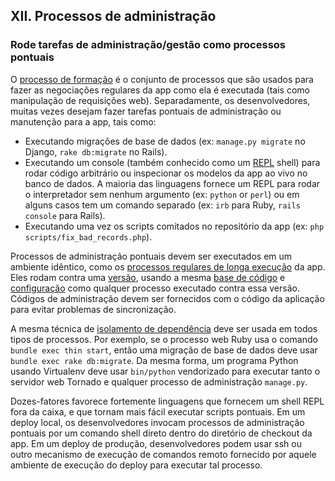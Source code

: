 ## XII. Processos de administração
### Rode tarefas de administração/gestão como processos pontuais

O [processo de formação](./concurrency) é o conjunto de processos que são usados para fazer as negociações regulares da app como ela é executada (tais como manipulação de requisições web). Separadamente, os desenvolvedores, muitas vezes desejam fazer tarefas pontuais de administração ou manutenção para a app, tais como:

* Executando migrações de base de dados (ex: `manage.py migrate` no Django, `rake db:migrate` no Rails).
* Executando um console (também conhecido como um [REPL](http://en.wikipedia.org/wiki/Read-eval-print_loop) shell) para rodar código arbitrário ou inspecionar os modelos da app ao vivo no banco de dados. A maioria das linguagens fornece um REPL para rodar o interpretador sem nenhum argumento (ex: `python` or `perl`) ou em alguns casos tem um comando separado (ex: `irb` para Ruby, `rails console` para Rails).
* Executando uma vez os scripts comitados no repositório da app (ex: `php scripts/fix_bad_records.php`).     

Processos de administração pontuais devem ser executados em um ambiente idêntico, como os [processos regulares de longa execução](./processes) da app. Eles rodam contra uma [versão](./build-release-run), usando a mesma [base de código](./codebase) e [configuração](./config) como qualquer processo executado contra essa versão. Códigos de administração devem ser fornecidos com o código da aplicação para evitar problemas de sincronização.

A mesma técnica de [isolamento de dependência](./dependencies) deve ser usada em todos tipos de processos. Por exemplo, se o processo web Ruby usa o comando `bundle exec thin start`, então uma migração de base de dados deve usar `bundle exec rake db:migrate`. Da mesma forma, um programa Python usando Virtualenv deve usar `bin/python` vendorizado para executar tanto o servidor web Tornado e qualquer processo de administração `manage.py`.

Dozes-fatores favorece fortemente linguagens que fornecem um shell REPL fora da caixa, e que tornam mais fácil executar scripts pontuais. Em um deploy local, os desenvolvedores invocam processos de administração pontuais por um comando shell direto dentro do diretório de checkout da app. Em um deploy de produção, desenvolvedores podem usar ssh ou outro mecanismo de execução de comandos remoto fornecido por aquele ambiente de execução do deploy para executar tal processo.
